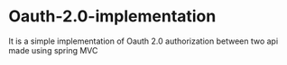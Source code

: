 # Oauth-2.0-implementation
It is a simple implementation of Oauth 2.0 authorization between two api made using spring MVC
